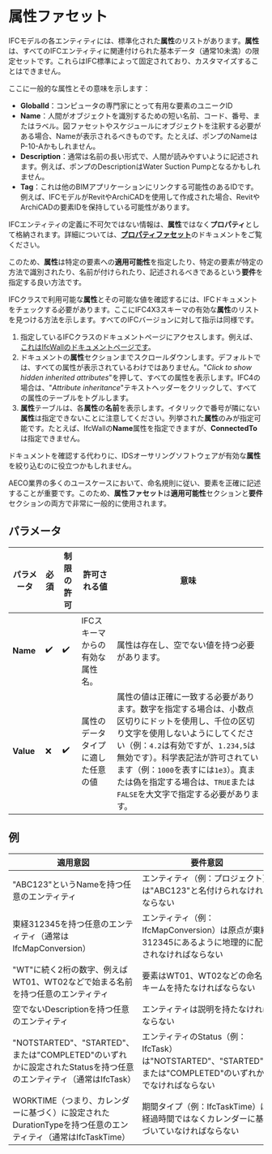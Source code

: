 # 属性ファセット

IFCモデルの各エンティティには、標準化された**属性**のリストがあります。**属性**は、すべてのIFCエンティティに関連付けられた基本データ（通常10未満）の限定セットです。これらはIFC標準によって固定されており、カスタマイズすることはできません。

ここに一般的な属性とその意味を示します：

- **GlobalId**：コンピュータの専門家にとって有用な要素のユニークID
- **Name**：人間がオブジェクトを識別するための短い名前、コード、番号、またはラベル。図ファセットやスケジュールにオブジェクトを注釈する必要がある場合、Nameが表示されるべきものです。たとえば、ポンプのNameはP-10-Aかもしれません。
- **Description**：通常は名前の長い形式で、人間が読みやすいように記述されます。例えば、ポンプのDescriptionはWater Suction Pumpとなるかもしれません。
- **Tag**：これは他のBIMアプリケーションにリンクする可能性のあるIDです。例えば、IFCモデルがRevitやArchiCADを使用して作成された場合、RevitやArchiCADの要素IDを保持している可能性があります。

IFCエンティティの定義に不可欠ではない情報は、**属性**ではなく**プロパティ**として格納されます。詳細については、[**プロパティファセット**](property-facet.md)のドキュメントをご覧ください。

このため、**属性**は特定の要素への**適用可能性**を指定したり、特定の要素が特定の方法で識別されたり、名前が付けられたり、記述されるべきであるという**要件**を指定する良い方法です。

IFCクラスで利用可能な**属性**とその可能な値を確認するには、IFCドキュメントをチェックする必要があります。ここにIFC4X3スキーマの有効な**属性**のリストを見つける方法を示します。すべてのIFCバージョンに対して指示は同様です。

1. 指定しているIFCクラスのドキュメントページにアクセスします。例えば、[これはIfcWallのドキュメントページです](http://ifc43-docs.standards.buildingsmart.org/IFC/RELEASE/IFC4x3/HTML/lexical/IfcWall.htm)。
2. ドキュメントの**属性**セクションまでスクロールダウンします。デフォルトでは、すべての属性が表示されているわけではありません。"_Click to show hidden inherited attributes_"を押して、すべての属性を表示します。IFC4の場合は、"_Attribute inheritance_"テキストヘッダーをクリックして、すべての属性のテーブルをトグルします。
3. **属性**テーブルは、各**属性**の**名前**を表示します。イタリックで番号が隣にない**属性**は指定できないことに注意してください。列挙された**属性**のみが指定可能です。たとえば、IfcWallの**Name**属性を指定できますが、**ConnectedTo**は指定できません。

ドキュメントを確認する代わりに、IDSオーサリングソフトウェアが有効な**属性**を絞り込むのに役立つかもしれません。

AECO業界の多くのユースケースにおいて、命名規則に従い、要素を正確に記述することが重要です。このため、**属性ファセット**は**適用可能性**セクションと**要件**セクションの両方で非常に一般的に使用されます。

## パラメータ

| パラメータ | 必須 | 制限の許可 | 許可される値                                         | 意味                                                                                                                                                                                                                                                                                                                              |
| ---------- | ---- | ---------- | ---------------------------------------------------- | ------------------------------------------------------------------------------------------------------------------------------------------------------------------------------------------------------------------------------------------------------------------------------------------------------------------------------- |
| **Name**   | ✔️  | ✔️        | IFCスキーマからの有効な属性名。                    | 属性は存在し、空でない値を持つ必要があります。                                                                                                                                                                                                                                                                                 |
| **Value**  | ❌  | ✔️        | 属性のデータタイプに適した任意の値                  | 属性の値は正確に一致する必要があります。数字を指定する場合は、小数点区切りにドットを使用し、千位の区切り文字を使用しないようにしてください（例：`4.2`は有効ですが、`1.234,5`は無効です）。科学表記法が許可されています（例：`1000`を表すには`1e3`）。真または偽を指定する場合は、`TRUE`または`FALSE`を大文字で指定する必要があります。|

## 例

| 適用意図                                                                               | 要件意図                                                                                          | ファセット定義                                            |
| ------------------------------------------------------------------------------------- | ------------------------------------------------------------------------------------------------ | --------------------------------------------------------- |
| "ABC123"というNameを持つ任意のエンティティ                                               | エンティティ（例：プロジェクト）は"ABC123"と名付けられなければならない                             | Name="Name", Value="ABC123"                               |
| 東経312345を持つ任意のエンティティ（通常はIfcMapConversion）                               | エンティティ（例：IfcMapConversion）は原点が東経312345にあるように地理的に配置されなければならない | Name="Easting", Value="312345"                            |
| "WT"に続く2桁の数字、例えばWT01、WT02などで始まる名前を持つ任意のエンティティ               | 要素はWT01、WT02などの命名スキームを持たなければならない                                           | Name="Name", value="WT[0-9]{2}"                           |
| 空でないDescriptionを持つ任意のエンティティ                                                 | エンティティは説明を持たなければならない                                                           | Name="Description"                                        |
| "NOTSTARTED"、"STARTED"、または"COMPLETED"のいずれかに設定されたStatusを持つ任意のエンティティ（通常はIfcTask） | エンティティのStatus（例：IfcTask）は"NOTSTARTED"、"STARTED"、または"COMPLETED"のいずれかでなければならない | Name="Status", Value=["NOTSTARTED", "STARTED", "COMPLETED"] |
| WORKTIME（つまり、カレンダーに基づく）に設定されたDurationTypeを持つ任意のエンティティ（通常はIfcTaskTime）   | 期間タイプ（例：IfcTaskTime）は経過時間ではなくカレンダーに基づいていなければならない                 | Name="DurationType", Value="WORKTIME"                       |

